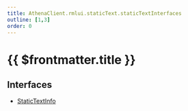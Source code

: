 ```yaml
---
title: AthenaClient.rmlui.staticText.staticTextInterfaces
outline: [1,3]
order: 0
---
```


# {{ $frontmatter.title }}


## Interfaces

- [StaticTextInfo](../interfaces/client_rmlui_staticText_staticTextInterfaces_StaticTextInfo.md)
